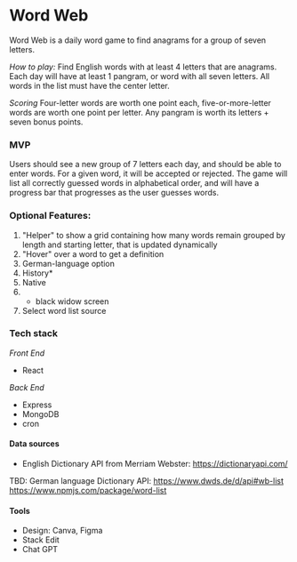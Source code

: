 

# Word Web

 Word Web is a daily word game to find anagrams for a group of seven letters.

*How to play:*
Find English words with at least 4 letters that are anagrams. Each day will have at least 1 pangram, or word with all seven letters. All words in the list must have the center letter.

*Scoring*
Four-letter words are worth one point each, five-or-more-letter words are worth one point per letter. Any pangram is worth its letters + seven bonus points.





### MVP



Users should see a new group of 7 letters each day, and should be able to enter words. For a given word, it will be accepted or rejected. The game will list all correctly guessed words in alphabetical order, and will have a progress bar that progresses as the user guesses words.



### Optional Features:

1. "Helper" to show a grid containing how many words remain grouped by length and starting letter, that is updated dynamically
2. "Hover" over a word to get a definition
3. German-language option
4. History*
5. Native
6.  - black widow screen
7. Select word list source



### Tech stack


*Front End*
 - React

*Back End*
 - Express
 - MongoDB
 - cron




#### Data sources

 - English Dictionary API from Merriam Webster:
   https://dictionaryapi.com/

TBD: German language Dictionary API:
   https://www.dwds.de/d/api#wb-list
   https://www.npmjs.com/package/word-list
#### Tools
- Design: Canva, Figma
- Stack Edit
- Chat GPT
